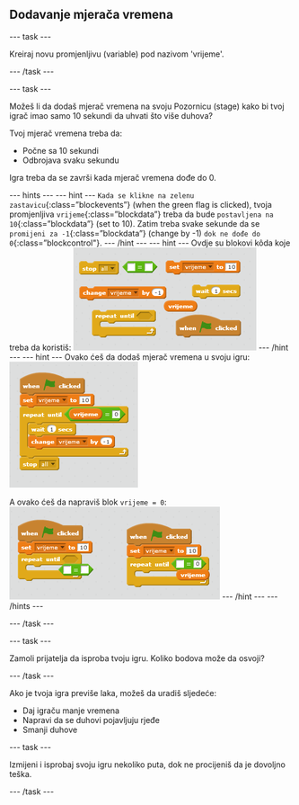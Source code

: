 ## Dodavanje mjerača vremena

\--- task \---

Kreiraj novu promjenljivu (variable) pod nazivom 'vrijeme'.

\--- /task \---

\--- task \---

Možeš li da dodaš mjerač vremena na svoju Pozornicu (stage) kako bi tvoj igrač imao samo 10 sekundi da uhvati što više duhova?

Tvoj mjerač vremena treba da:

+ Počne sa 10 sekundi
+ Odbrojava svaku sekundu

Igra treba da se završi kada mjerač vremena dođe do 0.

\--- hints \--- \--- hint \--- `Kada se klikne na zelenu zastavicu`{:class=”blockevents”} (when the green flag is clicked), tvoja promjenljiva `vrijeme`{:class=”blockdata”} treba da bude `postavljena na 10`{:class=”blockdata”} (set to 10). Zatim treba svake sekunde da se `promijeni za -1`{:class=”blockdata”} (change by -1) `dok ne dođe do 0`{:class=”blockcontrol"}. \--- /hint \--- \--- hint \--- Ovdje su blokovi kôda koje treba da koristiš: ![screenshot](images/ghost-timer-blocks.png) \--- /hint \--- \--- hint \--- Ovako ćeš da dodaš mjerač vremena u svoju igru: ![screenshot](images/ghost-timer-code.png)

A ovako ćeš da napraviš blok `vrijeme = 0`: ![screenshot](images/ghost-timer-help.png) \--- /hint \--- \--- /hints \---

\--- /task \---

\--- task \---

Zamoli prijatelja da isproba tvoju igru. Koliko bodova može da osvoji?

\--- /task \---

Ako je tvoja igra previše laka, možeš da uradiš sljedeće:

+ Daj igraču manje vremena
+ Napravi da se duhovi pojavljuju rjeđe
+ Smanji duhove

\--- task \---

Izmijeni i isprobaj svoju igru nekoliko puta, dok ne procijeniš da je dovoljno teška.

\--- /task \---